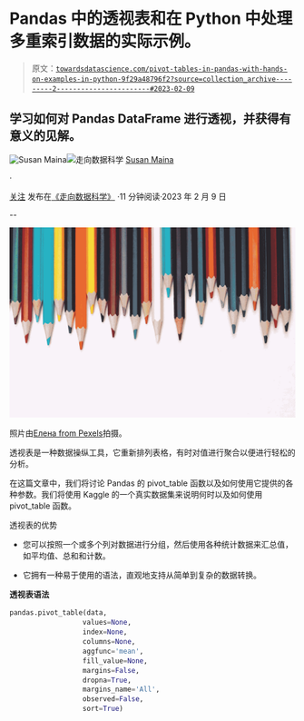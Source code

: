 # Pandas 中的透视表和在 Python 中处理多重索引数据的实际示例。

> 原文：[`towardsdatascience.com/pivot-tables-in-pandas-with-hands-on-examples-in-python-9f29a48796f2?source=collection_archive---------2-----------------------#2023-02-09`](https://towardsdatascience.com/pivot-tables-in-pandas-with-hands-on-examples-in-python-9f29a48796f2?source=collection_archive---------2-----------------------#2023-02-09)

## 学习如何对 Pandas DataFrame 进行透视，并获得有意义的见解。

[](https://suemnjeri.medium.com/?source=post_page-----9f29a48796f2--------------------------------)![Susan Maina](https://suemnjeri.medium.com/?source=post_page-----9f29a48796f2--------------------------------)[](https://towardsdatascience.com/?source=post_page-----9f29a48796f2--------------------------------)![走向数据科学](https://towardsdatascience.com/?source=post_page-----9f29a48796f2--------------------------------) [Susan Maina](https://suemnjeri.medium.com/?source=post_page-----9f29a48796f2--------------------------------)

·

[关注](https://medium.com/m/signin?actionUrl=https%3A%2F%2Fmedium.com%2F_%2Fsubscribe%2Fuser%2F7df9dec030e&operation=register&redirect=https%3A%2F%2Ftowardsdatascience.com%2Fpivot-tables-in-pandas-with-hands-on-examples-in-python-9f29a48796f2&user=Susan+Maina&userId=7df9dec030e&source=post_page-7df9dec030e----9f29a48796f2---------------------post_header-----------) 发布在[《走向数据科学》](https://towardsdatascience.com/?source=post_page-----9f29a48796f2--------------------------------) ·11 分钟阅读·2023 年 2 月 9 日

--

[](https://medium.com/m/signin?actionUrl=https%3A%2F%2Fmedium.com%2F_%2Fbookmark%2Fp%2F9f29a48796f2&operation=register&redirect=https%3A%2F%2Ftowardsdatascience.com%2Fpivot-tables-in-pandas-with-hands-on-examples-in-python-9f29a48796f2&source=-----9f29a48796f2---------------------bookmark_footer-----------)![](img/58df12263c028369de91b8ed82ca9f81.png)

照片由[Елена from Pexels](https://www.pexels.com/photo/upside-down-multicolored-pencils-8850038/)拍摄。

透视表是一种数据操纵工具，它重新排列表格，有时对值进行聚合以便进行轻松的分析。

在这篇文章中，我们将讨论 Pandas 的 pivot_table 函数以及如何使用它提供的各种参数。我们将使用 Kaggle 的一个真实数据集来说明何时以及如何使用 pivot_table 函数。

透视表的优势

+   您可以按照一个或多个列对数据进行分组，然后使用各种统计数据来汇总值，如平均值、总和和计数。

+   它拥有一种易于使用的语法，直观地支持从简单到复杂的数据转换。

**透视表语法**

```py
pandas.pivot_table(data, 
                  values=None, 
                  index=None, 
                  columns=None, 
                  aggfunc='mean', 
                  fill_value=None, 
                  margins=False, 
                  dropna=True, 
                  margins_name='All', 
                  observed=False, 
                  sort=True)
```
